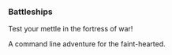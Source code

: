 ### Battleships
Test your mettle in the fortress of war!

A command line adventure for the faint-hearted.
